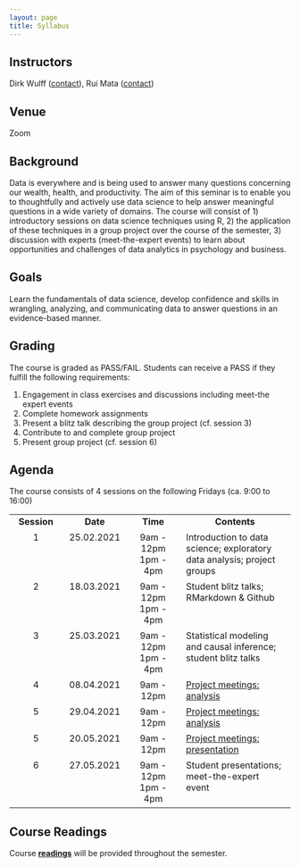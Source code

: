 ```yaml
---
layout: page
title: Syllabus
---
```


## Instructors
Dirk Wulff (<a href="mailto:dirk.wulff@unibas.ch">contact</a>), Rui Mata (<a href="mailto:rui.mata@unibas.ch">contact</a>)

## Venue
Zoom

## Background
Data is everywhere and is being used to answer many questions concerning our wealth, health, and productivity. The aim of this seminar is to enable you to thoughtfully and actively use data science to help answer meaningful questions in a wide variety of domains. The course will consist of 1) introductory sessions on data science techniques using R, 2) the application of these techniques in a group project over the course of the semester, 3) discussion with experts (meet-the-expert events) to learn about opportunities and challenges of data analytics in psychology and business.

## Goals
Learn the fundamentals of data science, develop confidence and skills in wrangling, analyzing, and communicating data to answer questions in an evidence-based manner.

## Grading
The course is graded as PASS/FAIL. Students can receive a PASS if they fulfill the following requirements:
1. Engagement in class exercises and discussions including meet-the expert events
2. Complete homework assignments
3. Present a blitz talk describing the group project (cf. session 3)
4. Contribute to and complete group project
5. Present group project (cf. session 6)

## Agenda
The course consists of 4 sessions on the following Fridays (ca. 9:00 to 16:00)

<style>
td {
  padding-right: 12px;
  padding-bottom: 6px;
  vertical-align: top;
  align: left;
}
</style>

<table cellspacing="0" cellpadding="0">
<col width="20%">
<col width="20%">
<col width="20%">
<col width="40%">
<tr>
  <td style="text-align:center"><b>Session</b></td>
  <td style="text-align:center"><b>Date</b></td>
  <td style="text-align:center"><b>Time</b></td>
  <td style="text-align:center"><b>Contents</b></td>
</tr>
<tr>
  <td style="text-align:center">1</td>
  <td style="text-align:center">25.02.2021</td>
  <td style="text-align:center">9am - 12pm<br>1pm - 4pm</td>
  <td>Introduction to data science; exploratory data analysis; project groups</td>
</tr>
<tr>
  <td style="text-align:center">2</td>
  <td style="text-align:center">18.03.2021</td>
  <td style="text-align:center">9am - 12pm<br>1pm - 4pm</td>
  <td>Student blitz talks; RMarkdown & Github</td>
</tr>
<tr>
  <td style="text-align:center">3</td>
  <td style="text-align:center">25.03.2021</td>
  <td style="text-align:center">9am - 12pm<br>1pm - 4pm</td>
  <td>Statistical modeling and causal inference; student blitz talks</td>
</tr>
<tr>
  <td style="text-align:center">4</td>
  <td style="text-align:center">08.04.2021</td>
  <td style="text-align:center">9am - 12pm</td>
  <td><a href="https://cdsbasel.github.io/dataanalytics_2022/menu/projects.html">Project meetings: analysis</a></td>
</tr>
<tr>
  <td style="text-align:center">5</td>
  <td style="text-align:center">29.04.2021</td>
  <td style="text-align:center">9am - 12pm</td>
  <td><a href="https://cdsbasel.github.io/dataanalytics_2022/menu/projects.html">Project meetings: analysis</a></td>
</tr>
  <tr>
  <td style="text-align:center">5</td>
  <td style="text-align:center">20.05.2021</td>
  <td style="text-align:center">9am - 12pm</td>
  <td><a href="https://cdsbasel.github.io/dataanalytics_2022/menu/projects.html">Project meetings: presentation</a></td>
</tr>
<tr>
  <td style="text-align:center">6</td>
  <td style="text-align:center">27.05.2021</td>
  <td style="text-align:center">9am - 12pm<br>1pm - 4pm</td>
  <td>Student presentations; meet-the-expert event</td>
</tr>
</table>

## Course Readings
Course <a href="readings"><b>readings</b></a> will be provided throughout the semester.
